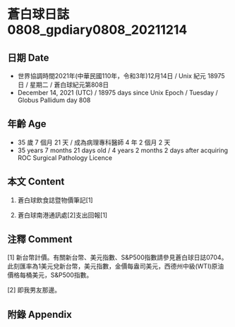 [_metadata_:encoding]: - "utf-8"
[_metadata_:language]: - "zh-Hant-TW"
[_metadata_:fileformat]: - "markdown"
[_metadata_:MIME_type]: - "text/plain"
[_metadata_:markdown_version]: - "commonmark version 0.30"
[_metadata_:markdown_spec]: - "https://spec.commonmark.org/0.30/"

# 蒼白球日誌0808_gpdiary0808_20211214 #

## 日期 Date ##

* 世界協調時間2021年(中華民國110年，令和3年)12月14日 / Unix 紀元 18975 日 / 星期二 / 蒼白球紀元第808日
* December 14, 2021 (UTC) / 18975 days since Unix Epoch / Tuesday / Globus Pallidum day 808

## 年齡 Age ##

* 35 歲 7 個月 21 天 / 成為病理專科醫師 4 年 2 個月 2 天
* 35 years 7 months 21 days old / 4 years 2 months 2 days after acquiring ROC Surgical Pathology Licence

## 本文 Content ##

1. 蒼白球飲食誌暨物價筆記[1]

    
2. 蒼白球南港通訊處[2]支出回報[1]

    

## 注釋 Comment ##

[1] 新台幣計價。有關新台幣、美元指數、S&P500指數請參見蒼白球日誌0704。此刻匯率為1美元兌新台幣，美元指數，金價每盎司美元，西德州中級(WTI)原油價格每桶美元，S&P500指數。


[2] 即我男友那邊。



## 附錄 Appendix ##

